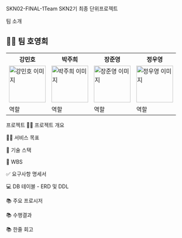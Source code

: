 SKN02-FINAL-1Team
SKN2기 최종 단위프로젝트

팀 소개
## 👩‍🏫 팀 호영희
<table>
  <tr>
    <th>강민호</th>
    <th>박주희</th>
    <th>장준영</th>
    <th>정우영</th>
  </tr>
  <tr>
    <td><img src="https://github.com/user-attachments/assets/72bbcb66-8e4f-4936-8701-10e7e2c46471" width="100px" alt="강민호 이미지"></td>
    <td><img src="https://github.com/user-attachments/assets/72bbcb66-8e4f-4936-8701-10e7e2c46471" width="100px" alt="박주희 이미지"></td>
    <td><img src="https://github.com/user-attachments/assets/72bbcb66-8e4f-4936-8701-10e7e2c46471" width="100px" alt="장준영 이미지"></td>
    <td><img src="https://github.com/user-attachments/assets/72bbcb66-8e4f-4936-8701-10e7e2c46471" width="100px" alt="정우영 이미지"></td>
  </tr>
  <tr>
    <td>역할</td>
    <td>역할</td>
    <td>역할</td>
    <td>역할</td>

  </tr>
</table>


프로젝트
👨‍🏫 프로젝트 개요

👩‍🏫 서비스 목표

🔨 기술 스택

📝 WBS

✅ 요구사항 명세서

💻 DB 테이블 - ERD 및 DDL

📚 주요 프로시저

📚 수행결과

📚 한줄 회고
